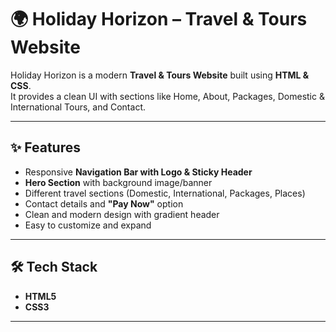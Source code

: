 # 🌍 Holiday Horizon – Travel & Tours Website  

Holiday Horizon is a modern **Travel & Tours Website** built using **HTML & CSS**.  
It provides a clean UI with sections like Home, About, Packages, Domestic & International Tours, and Contact.  

---

## ✨ Features
- Responsive **Navigation Bar with Logo & Sticky Header**
- **Hero Section** with background image/banner
- Different travel sections (Domestic, International, Packages, Places)
- Contact details and **"Pay Now"** option
- Clean and modern design with gradient header
- Easy to customize and expand

---

## 🛠️ Tech Stack
- **HTML5**
- **CSS3**

---
